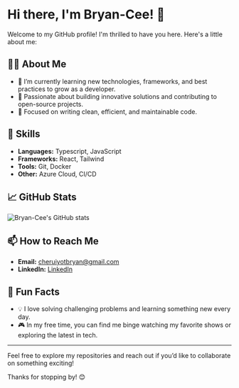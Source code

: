 # Hi there, I'm Bryan-Cee! 👋

Welcome to my GitHub profile! I'm thrilled to have you here. Here's a little about me:

## 🧑‍💻 About Me
- 🌱 I’m currently learning new technologies, frameworks, and best practices to grow as a developer.
- 🚀 Passionate about building innovative solutions and contributing to open-source projects.
- 🎯 Focused on writing clean, efficient, and maintainable code.

## 💼 Skills
- **Languages:** Typescript, JavaScript
- **Frameworks:** React, Tailwind
- **Tools:** Git, Docker
- **Other:** Azure Cloud, CI/CD

## 📈 GitHub Stats
![Bryan-Cee's GitHub stats](https://github-readme-stats.vercel.app/api?username=Bryan-Cee&show_icons=true&theme=radical)

## 📫 How to Reach Me
- **Email:** cheruiyotbryan@gmail.com
- **LinkedIn:** [LinkedIn](https://www.linkedin.com/in/bryan-cee/)

## 🌟 Fun Facts
- 💡 I love solving challenging problems and learning something new every day.
- 🎮 In my free time, you can find me binge watching my favorite shows or exploring the latest in tech.

---

Feel free to explore my repositories and reach out if you’d like to collaborate on something exciting!

Thanks for stopping by! 😊
